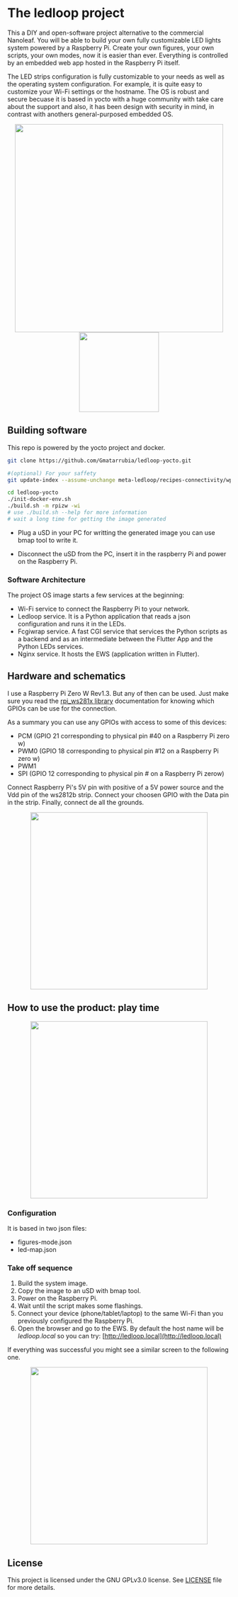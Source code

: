 # The ledloop project

This a DIY and open-software project alternative to the commercial Nanoleaf. You will be able to build your own fully customizable LED lights system powered by a Raspberry Pi.
Create your own figures, your own scripts, your own modes, now it is easier than ever. Everything is controlled by an embedded web app hosted in the Raspberry Pi itself.

The LED strips configuration is fully customizable to your needs as well as the operating system configuration. For example, it is quite easy to customize your Wi-Fi settings or the hostname.
The OS is robust and secure becuase it is based in yocto with a huge community with take care about the support and also, it has been design with security in mind, in contrast with anothers 
general-purposed embedded OS.

<div align="center">
  <img src="docs/rainbow.jpg" width="470" hspace="10">
  <img src="docs/app1.jpeg" width="180" hspace="10">
</div>

## Building software

This repo is powered by the yocto project and docker.

```bash
git clone https://github.com/Gmatarrubia/ledloop-yocto.git

#(optional) For your saffety
git update-index --assume-unchange meta-ledloop/recipes-connectivity/wpa-supplicant/files/*

cd ledloop-yocto
./init-docker-env.sh
./build.sh -m rpizw -wi
# use ./build.sh --help for more information
# wait a long time for getting the image generated
```

- Plug a uSD in your PC for writting the generated image you can use bmap tool to write it.

- Disconnect the uSD from the PC, insert it in the raspberry Pi and power on the Raspberry Pi.

### Software Architecture

The project OS image starts a few services at the beginning:

- Wi-Fi service to connect the Raspberry Pi to your network.
- Ledloop service. It is a Python application that reads a json configuration and runs it in the LEDs.
- Fcgiwrap service. A fast CGI service that services the Python scripts as a backend and as an intermediate between the Flutter App and the Python LEDs services.
- Nginx service. It hosts the EWS (application written in Flutter).

## Hardware and schematics

I use a Raspberry Pi Zero W Rev1.3. But any of then can be used. Just make sure you read the [rpi_ws281x library](https://github.com/jgarff/rpi_ws281x) documentation for knowing which GPIOs can be use for the connection.

As a summary you can use any GPIOs with access to some of this devices:

- PCM (GPIO 21 corresponding to physical pin #40 on a Raspberry Pi zero w)
- PWM0 (GPIO 18 corresponding to physical pin #12 on a Raspberry Pi zero w)
- PWM1
- SPI (GPIO 12 corresponding to physical pin # on a Raspberry Pi zerow)

Connect Raspberry Pi's 5V pin with positive of a 5V power source and the Vdd pin of the ws2812b strip.
Connect your choosen GPIO with the Data pin in the strip.
Finally, connect de all the grounds.

<div align="center">
  <img src="docs/wiring.png" width="400" hspace="10">
</div>

## How to use the product: play time


<div align="center">
  <img src="docs/rainbow.jpg" width="400" hspace="10">
</div>

### Configuration

It is based in two json files:

- figures-mode.json
- led-map.json

### Take off sequence

1. Build the system image.
2. Copy the image to an uSD with bmap tool.
1. Power on the Raspberry Pi.
2. Wait until the script makes some flashings.
3. Connect your device (phone/tablet/laptop) to the same Wi-Fi than you previously configured the Raspberry Pi.
4. Open the browser and go to the EWS. By default the host name will be *ledloop.local* so you can try:
[http://ledloop.local](http://ledloop.local)

If everything was successful you might see a similar screen to the following one.

<div align="center">
  <img src="docs/app1.jpeg" width="400" hspace="10">
</div>

## License

This project is licensed under the GNU GPLv3.0 license. See [LICENSE](LICENSE) file for more details.
